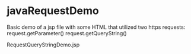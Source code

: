 # javaRequestDemo

Basic demo of a jsp file with some HTML that utilized two https requests: 
request.getParameter()
request.getQueryString()

RequestQueryStringDemo.jsp
